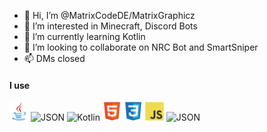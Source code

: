 - 👋 Hi, I’m @MatrixCodeDE/MatrixGraphicz
- 👀 I’m interested in Minecraft, Discord Bots
- 🌱 I’m currently learning Kotlin
- 💞️ I’m looking to collaborate on NRC Bot and SmartSniper
- 📫 DMs closed

<h4 align="left">I use</h4>
<p align="left"> </a> <img src="https://raw.githubusercontent.com/devicons/devicon/master/icons/java/java-original.svg" alt="Java" width="30" height="30"/> <img src="https://upload.wikimedia.org/wikipedia/commons/thumb/c/c3/Python-logo-notext.svg/1200px-Python-logo-notext.svg.png" alt="JSON" width="30" height="30"/> <img src="https://www.vectorlogo.zone/logos/kotlinlang/kotlinlang-icon.svg" alt="Kotlin" width="30" height="30"/> <img src="https://raw.githubusercontent.com/devicons/devicon/master/icons/html5/html5-original.svg" alt="HTML 5" width="30" height="30"/> <img src="https://raw.githubusercontent.com/devicons/devicon/master/icons/css3/css3-original.svg" alt="css3" width="30" height="30"/> <img src="https://raw.githubusercontent.com/devicons/devicon/master/icons/javascript/javascript-original.svg" alt="JavaScript" width="30" height="30"/> <img src="https://cdn.worldvectorlogo.com/logos/json.svg" alt="JSON" width="30" height="30"/>
